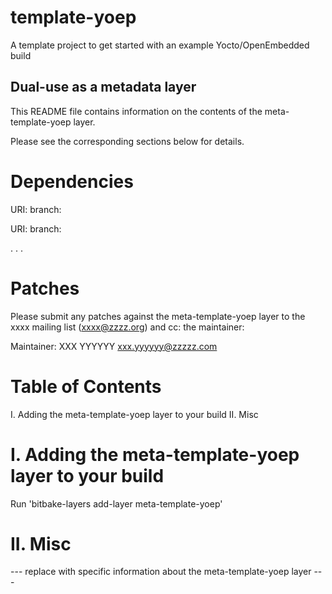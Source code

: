# template-yoep
A template project to get started with an example Yocto/OpenEmbedded build

## Dual-use as a metadata layer

This README file contains information on the contents of the meta-template-yoep layer.

Please see the corresponding sections below for details.

Dependencies
============

  URI: <first dependency>
  branch: <branch name>

  URI: <second dependency>
  branch: <branch name>

  .
  .
  .

Patches
=======

Please submit any patches against the meta-template-yoep layer to the xxxx mailing list (xxxx@zzzz.org)
and cc: the maintainer:

Maintainer: XXX YYYYYY <xxx.yyyyyy@zzzzz.com>

Table of Contents
=================

  I. Adding the meta-template-yoep layer to your build
 II. Misc


I. Adding the meta-template-yoep layer to your build
=================================================

Run 'bitbake-layers add-layer meta-template-yoep'

II. Misc
========

--- replace with specific information about the meta-template-yoep layer ---
